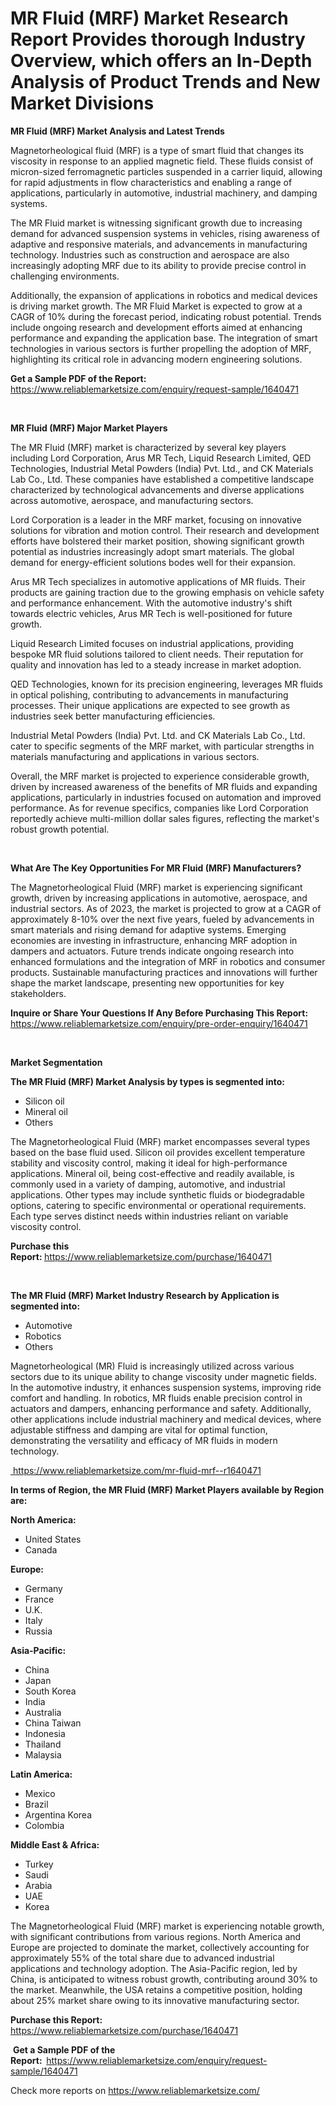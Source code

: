 <p><h1>MR Fluid (MRF) Market Research Report Provides thorough Industry Overview, which offers an In-Depth Analysis of Product Trends and New Market Divisions</h1></p><p><strong>MR Fluid (MRF) Market Analysis and Latest Trends</strong></p>
<p><p>Magnetorheological fluid (MRF) is a type of smart fluid that changes its viscosity in response to an applied magnetic field. These fluids consist of micron-sized ferromagnetic particles suspended in a carrier liquid, allowing for rapid adjustments in flow characteristics and enabling a range of applications, particularly in automotive, industrial machinery, and damping systems.</p><p>The MR Fluid market is witnessing significant growth due to increasing demand for advanced suspension systems in vehicles, rising awareness of adaptive and responsive materials, and advancements in manufacturing technology. Industries such as construction and aerospace are also increasingly adopting MRF due to its ability to provide precise control in challenging environments.</p><p>Additionally, the expansion of applications in robotics and medical devices is driving market growth. The MR Fluid Market is expected to grow at a CAGR of 10% during the forecast period, indicating robust potential. Trends include ongoing research and development efforts aimed at enhancing performance and expanding the application base. The integration of smart technologies in various sectors is further propelling the adoption of MRF, highlighting its critical role in advancing modern engineering solutions.</p></p>
<p><strong>Get a Sample PDF of the Report:&nbsp;</strong> <a href="https://www.reliablemarketsize.com/enquiry/request-sample/1640471?utm_campaign=3386&utm_medium=2&utm_source=Github&utm_content=ia&utm_term=11032025&utm_id=mr-fluid-mrf">https://www.reliablemarketsize.com/enquiry/request-sample/1640471</a></p>
<p>&nbsp;</p>
<p><strong>MR Fluid (MRF) Major Market Players</strong></p>
<p><p>The MR Fluid (MRF) market is characterized by several key players including Lord Corporation, Arus MR Tech, Liquid Research Limited, QED Technologies, Industrial Metal Powders (India) Pvt. Ltd., and CK Materials Lab Co., Ltd. These companies have established a competitive landscape characterized by technological advancements and diverse applications across automotive, aerospace, and manufacturing sectors. </p><p>Lord Corporation is a leader in the MRF market, focusing on innovative solutions for vibration and motion control. Their research and development efforts have bolstered their market position, showing significant growth potential as industries increasingly adopt smart materials. The global demand for energy-efficient solutions bodes well for their expansion.</p><p>Arus MR Tech specializes in automotive applications of MR fluids. Their products are gaining traction due to the growing emphasis on vehicle safety and performance enhancement. With the automotive industry's shift towards electric vehicles, Arus MR Tech is well-positioned for future growth.</p><p>Liquid Research Limited focuses on industrial applications, providing bespoke MR fluid solutions tailored to client needs. Their reputation for quality and innovation has led to a steady increase in market adoption.</p><p>QED Technologies, known for its precision engineering, leverages MR fluids in optical polishing, contributing to advancements in manufacturing processes. Their unique applications are expected to see growth as industries seek better manufacturing efficiencies.</p><p>Industrial Metal Powders (India) Pvt. Ltd. and CK Materials Lab Co., Ltd. cater to specific segments of the MRF market, with particular strengths in materials manufacturing and applications in various sectors.</p><p>Overall, the MRF market is projected to experience considerable growth, driven by increased awareness of the benefits of MR fluids and expanding applications, particularly in industries focused on automation and improved performance. As for revenue specifics, companies like Lord Corporation reportedly achieve multi-million dollar sales figures, reflecting the market's robust growth potential.</p></p>
<p>&nbsp;</p>
<p><strong>What Are The Key Opportunities For MR Fluid (MRF) Manufacturers?</strong></p>
<p><p>The Magnetorheological Fluid (MRF) market is experiencing significant growth, driven by increasing applications in automotive, aerospace, and industrial sectors. As of 2023, the market is projected to grow at a CAGR of approximately 8-10% over the next five years, fueled by advancements in smart materials and rising demand for adaptive systems. Emerging economies are investing in infrastructure, enhancing MRF adoption in dampers and actuators. Future trends indicate ongoing research into enhanced formulations and the integration of MRF in robotics and consumer products. Sustainable manufacturing practices and innovations will further shape the market landscape, presenting new opportunities for key stakeholders.</p></p>
<p><strong>Inquire or Share Your Questions If Any Before Purchasing This Report:</strong> <a href="https://www.reliablemarketsize.com/enquiry/pre-order-enquiry/1640471?utm_campaign=3386&utm_medium=2&utm_source=Github&utm_content=ia&utm_term=11032025&utm_id=mr-fluid-mrf">https://www.reliablemarketsize.com/enquiry/pre-order-enquiry/1640471</a></p>
<p>&nbsp;</p>
<p><strong>Market Segmentation</strong></p>
<p><strong>The MR Fluid (MRF) Market Analysis by types is segmented into:</strong></p>
<p><ul><li>Silicon oil</li><li>Mineral oil</li><li>Others</li></ul></p>
<p><p>The Magnetorheological Fluid (MRF) market encompasses several types based on the base fluid used. Silicon oil provides excellent temperature stability and viscosity control, making it ideal for high-performance applications. Mineral oil, being cost-effective and readily available, is commonly used in a variety of damping, automotive, and industrial applications. Other types may include synthetic fluids or biodegradable options, catering to specific environmental or operational requirements. Each type serves distinct needs within industries reliant on variable viscosity control.</p></p>
<p><strong>Purchase this Report:&nbsp;</strong><a href="https://www.reliablemarketsize.com/purchase/1640471?utm_campaign=3386&utm_medium=2&utm_source=Github&utm_content=ia&utm_term=11032025&utm_id=mr-fluid-mrf">https://www.reliablemarketsize.com/purchase/1640471</a></p>
<p>&nbsp;</p>
<p><strong>The MR Fluid (MRF) Market Industry Research by Application is segmented into:</strong></p>
<p><ul><li>Automotive</li><li>Robotics</li><li>Others</li></ul></p>
<p><p>Magnetorheological (MR) Fluid is increasingly utilized across various sectors due to its unique ability to change viscosity under magnetic fields. In the automotive industry, it enhances suspension systems, improving ride comfort and handling. In robotics, MR fluids enable precision control in actuators and dampers, enhancing performance and safety. Additionally, other applications include industrial machinery and medical devices, where adjustable stiffness and damping are vital for optimal function, demonstrating the versatility and efficacy of MR fluids in modern technology.</p></p>
<p><a href="https://www.reliablemarketsize.com/mr-fluid-mrf--r1640471?utm_campaign=3386&utm_medium=2&utm_source=Github&utm_content=ia&utm_term=11032025&utm_id=mr-fluid-mrf">&nbsp;https://www.reliablemarketsize.com/mr-fluid-mrf--r1640471</a></p>
<p><strong>In terms of Region, the MR Fluid (MRF) Market Players available by Region are:</strong></p>
<p>
    <p> <strong> North America: </strong>
        <ul>
            <li>United States</li>
            <li>Canada</li>
        </ul>
        </p> 
    <p> <strong> Europe: </strong>
        <ul>
            <li>Germany</li>
            <li>France</li>
            <li>U.K.</li>
            <li>Italy</li>
            <li>Russia</li>
        </ul>
        </p> 
    <p> <strong> Asia-Pacific: </strong>
        <ul>
            <li>China</li>
            <li>Japan</li>
            <li>South Korea</li>
            <li>India</li>
            <li>Australia</li>
            <li>China Taiwan</li>
            <li>Indonesia</li>
            <li>Thailand</li>
            <li>Malaysia</li>
        </ul>
        </p> 
    <p> <strong> Latin America: </strong>
        <ul>
            <li>Mexico</li>
            <li>Brazil</li>
            <li>Argentina Korea</li>
            <li>Colombia</li>
        </ul>
        </p> 
    <p> <strong> Middle East & Africa: </strong>
        <ul>
            <li>Turkey</li>
            <li>Saudi</li>
            <li>Arabia</li>
            <li>UAE</li>
            <li>Korea</li>
        </ul>
    </p>
    </p>
<p><p>The Magnetorheological Fluid (MRF) market is experiencing notable growth, with significant contributions from various regions. North America and Europe are projected to dominate the market, collectively accounting for approximately 55% of the total share due to advanced industrial applications and technology adoption. The Asia-Pacific region, led by China, is anticipated to witness robust growth, contributing around 30% to the market. Meanwhile, the USA retains a competitive position, holding about 25% market share owing to its innovative manufacturing sector.</p></p>
<p><strong>Purchase this Report: </strong><a href="https://www.reliablemarketsize.com/purchase/1640471?utm_campaign=3386&utm_medium=2&utm_source=Github&utm_content=ia&utm_term=11032025&utm_id=mr-fluid-mrf">https://www.reliablemarketsize.com/purchase/1640471</a></p>
<p>&nbsp;<strong>Get a Sample PDF of the Report:&nbsp;&nbsp;</strong><a href="https://www.reliablemarketsize.com/enquiry/request-sample/1640471?utm_campaign=3386&utm_medium=2&utm_source=Github&utm_content=ia&utm_term=11032025&utm_id=mr-fluid-mrf">https://www.reliablemarketsize.com/enquiry/request-sample/1640471</a></p>
<p><strong></strong></p>
<p>Check more reports on <a href="https://www.reliablemarketsize.com/?utm_campaign=3386&utm_medium=2&utm_source=Github&utm_content=ia&utm_term=11032025&utm_id=mr-fluid-mrf">https://www.reliablemarketsize.com/</a></p>
